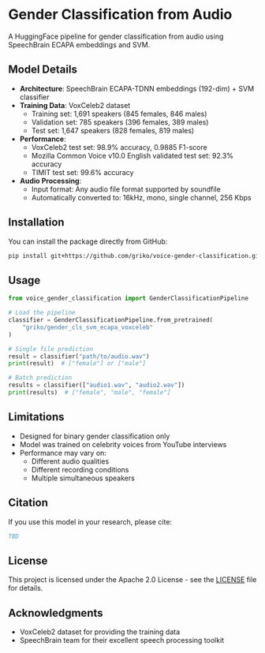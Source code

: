 # Gender Classification from Audio

A HuggingFace pipeline for gender classification from audio using SpeechBrain ECAPA embeddings and SVM.

## Model Details
- **Architecture**: SpeechBrain ECAPA-TDNN embeddings (192-dim) + SVM classifier
- **Training Data**: VoxCeleb2 dataset
  - Training set: 1,691 speakers (845 females, 846 males)
  - Validation set: 785 speakers (396 females, 389 males)
  - Test set: 1,647 speakers (828 females, 819 males)
- **Performance**:
  - VoxCeleb2 test set: 98.9% accuracy, 0.9885 F1-score
  - Mozilla Common Voice v10.0 English validated test set: 92.3% accuracy
  - TIMIT test set: 99.6% accuracy
- **Audio Processing**:
  - Input format: Any audio file format supported by soundfile
  - Automatically converted to: 16kHz, mono, single channel, 256 Kbps

## Installation

You can install the package directly from GitHub:

```bash
pip install git+https://github.com/griko/voice-gender-classification.git
```

## Usage

```python
from voice_gender_classification import GenderClassificationPipeline

# Load the pipeline
classifier = GenderClassificationPipeline.from_pretrained(
    "griko/gender_cls_svm_ecapa_voxceleb"
)

# Single file prediction
result = classifier("path/to/audio.wav")
print(result)  # ["female"] or ["male"]

# Batch prediction
results = classifier(["audio1.wav", "audio2.wav"])
print(results)  # ["female", "male", "female"]
```

## Limitations
- Designed for binary gender classification only
- Model was trained on celebrity voices from YouTube interviews
- Performance may vary on:
  - Different audio qualities
  - Different recording conditions
  - Multiple simultaneous speakers

## Citation
If you use this model in your research, please cite:
```bibtex
TBD
```

## License
This project is licensed under the Apache 2.0 License - see the [LICENSE](LICENSE) file for details.

## Acknowledgments
- VoxCeleb2 dataset for providing the training data
- SpeechBrain team for their excellent speech processing toolkit
